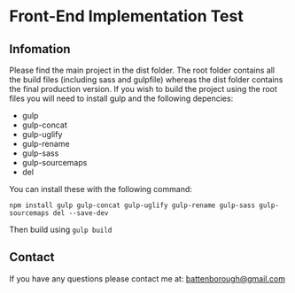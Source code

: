 # Front-End Implementation Test

## Infomation

Please find the main project in the dist folder. The root folder contains all the build files (including sass and gulpfile) whereas the dist folder contains the final production version.
If you wish to build the project using the root files you will need to install gulp and the following depencies:

* gulp
* gulp-concat
* gulp-uglify
* gulp-rename
* gulp-sass
* gulp-sourcemaps
* del

You can install these with the following command:

`npm install gulp gulp-concat gulp-uglify gulp-rename gulp-sass gulp-sourcemaps del --save-dev`

Then build using `gulp build`

## Contact

If you have any questions please contact me at:
[battenborough@gmail.com](mailto:battenborough@gmail.com)
